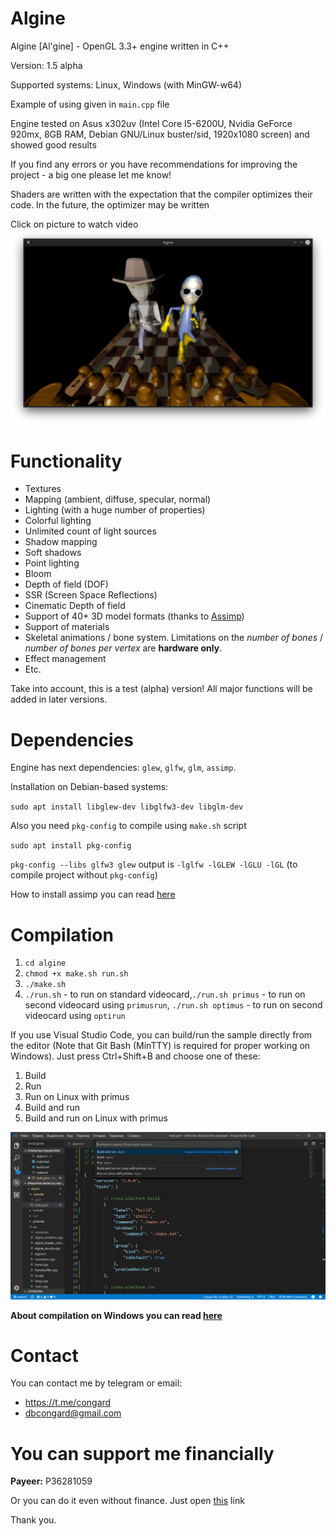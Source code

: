 # Algine
Algine [Al'gine] - OpenGL 3.3+ engine written in C++

Version: 1.5 alpha

Supported systems: Linux, Windows (with MinGW-w64)

Example of using given in `main.cpp` file

Engine tested on Asus x302uv (Intel Core I5-6200U, Nvidia GeForce 920mx, 8GB RAM, Debian GNU/Linux buster/sid, 1920x1080 screen) and showed good results

If you find any errors or you have recommendations for improving the project - a big one please let me know!

Shaders are written with the expectation that the compiler optimizes their code. In the future, the optimizer may be written

Click on picture to watch video
[![Algine v1.5 alpha](pictures/1.png)](https://youtu.be/HQKTpQhn40c)

# Functionality
 * Textures
 * Mapping (ambient, diffuse, specular, normal)
 * Lighting (with a huge number of properties)
 * Colorful lighting
 * Unlimited count of light sources
 * Shadow mapping
 * Soft shadows
 * Point lighting
 * Bloom
 * Depth of field (DOF)
 * SSR (Screen Space Reflections)
 * Cinematic Depth of field
 * Support of 40+ 3D model formats (thanks to [Assimp](https://github.com/assimp/assimp))
 * Support of materials
 * Skeletal animations / bone system. Limitations on the *number of bones* / *number of bones per vertex* are **hardware only**.
 * Effect management
 * Etc.

Take into account, this is a test (alpha) version! All major functions will be added in later versions.

# Dependencies
Engine has next dependencies: `glew`, `glfw`, `glm`, `assimp`.

Installation on Debian-based systems:

`sudo apt install libglew-dev libglfw3-dev libglm-dev`

Also you need `pkg-config` to compile using `make.sh` script

`sudo apt install pkg-config`

`pkg-config --libs glfw3 glew` output is `-lglfw -lGLEW -lGLU -lGL` (to compile project without `pkg-config`)

How to install assimp you can read [here](https://github.com/assimp/assimp/blob/master/Build.md)

# Compilation
1. `cd algine`
2. `chmod +x make.sh run.sh`
3. `./make.sh`
4. `./run.sh` - to run on standard videocard,`./run.sh primus` - to run on second videocard using `primusrun`, `./run.sh optimus` - to run on second videocard using `optirun`

If you use Visual Studio Code, you can build/run the sample directly from the editor (Note that Git Bash (MinTTY) is required for proper working on Windows). Just press Ctrl+Shift+B and choose one of these:
1. Build
2. Run
3. Run on Linux with primus
4. Build and run
5. Build and run on Linux with primus

![VSCode](pictures/vscode_project.png)

**About compilation on Windows you can read [here](build.md)**

# Contact
You can contact me by telegram or email:
 * https://t.me/congard
 * dbcongard@gmail.com

# You can support me financially
<b>Payeer:</b> P36281059

Or you can do it even without finance. Just open [this](http://fainbory.com/8aWY) link

Thank you.
